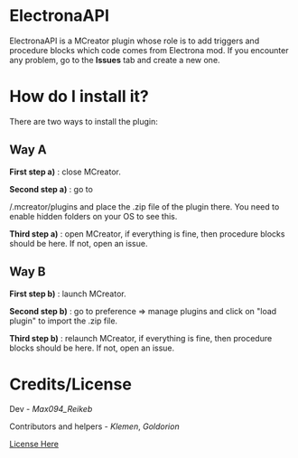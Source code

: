 # ElectronaAPI

ElectronaAPI is a MCreator plugin whose role is to add triggers and procedure blocks which code comes from Electrona mod. If you encounter any problem, go to the **Issues** tab and create a new one.

# How do I install it?

There are two ways to install the plugin:

## Way A

**First step a)** : close MCreator.

**Second step a)** : go to

<user>/.mcreator/plugins and place the .zip file of the plugin there. You need to enable hidden folders on your OS to see this. </user>

**Third step a)** : open MCreator, if everything is fine, then procedure blocks should be here. If not, open an issue.

## Way B

**First step b)** : launch MCreator.

**Second step b)** : go to preference => manage plugins and click on "load plugin" to import the .zip file.

**Third step b)** : relaunch MCreator, if everything is fine, then procedure blocks should be here. If not, open an issue.

# Credits/License

Dev - _Max094_Reikeb_

Contributors and helpers - _Klemen_, _Goldorion_

[License Here](../master/LICENSE.md)